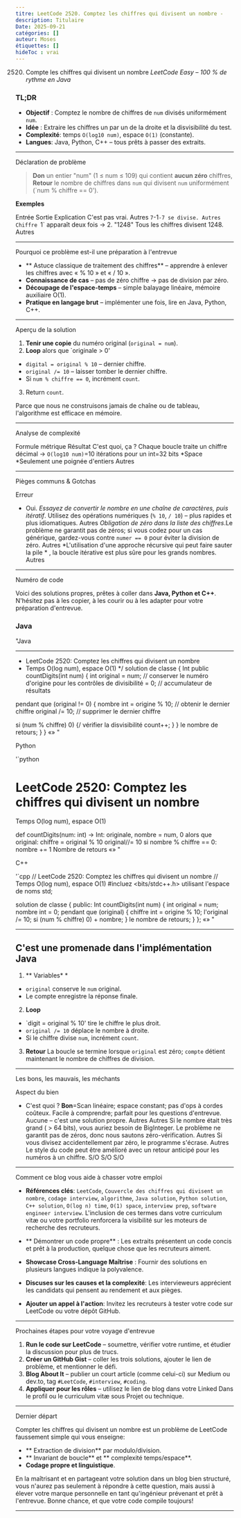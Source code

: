 ```yaml
---
titre: LeetCode 2520. Comptez les chiffres qui divisent un nombre -
description: Titulaire
Date: 2025-09-21
catégories: []
auteur: Moses
étiquettes: []
hideToc : vrai
---
```

2520. Compte les chiffres qui divisent un nombre
*LeetCode Easy – 100 % de rythme en Java*

### TL;DR
- **Objectif** : Comptez le nombre de chiffres de `num` divisés uniformément `num`.
- **Idée** : Extraire les chiffres un par un de la droite et la disvisibilité du test.
- **Complexité**: temps `O(log10 num)`, espace `O(1)` (constante).
- **Langues**: Java, Python, C++ – tous prêts à passer des extraits.

---

Déclaration de problème

> **Don** un entier "num" (1 ≤ num ≤ 109) qui contient **aucun zéro** chiffres,
> **Retour** le nombre de chiffres dans `num` qui divisent `num` uniformément (`num % chiffre == 0').

**Exemples**

Entrée Sortie Explication
C'est pas vrai.
Autres `7`-1`-7 se divise. Autres
Chiffre `1` apparaît deux fois → 2.
"1248" Tous les chiffres divisent 1248. Autres

---

Pourquoi ce problème est-il une préparation à l'entrevue

- ** Astuce classique de traitement des chiffres** – apprendre à enlever les chiffres avec « % 10 » et « / 10 ».
- **Connaissance de cas** – pas de zéro chiffre → pas de division par zéro.
- **Découpage de l'espace-temps** – simple balayage linéaire, mémoire auxiliaire O(1).
- **Pratique en langage brut** – implémenter une fois, lire en Java, Python, C++.

---

Aperçu de la solution

1. **Tenir une copie** du numéro original (`original = num`).
2. **Loop** alors que `originale > 0'
- `digital = original % 10` – dernier chiffre.
- `original /= 10` – laisser tomber le dernier chiffre.
- Si `num % chiffre == 0`, incrément `count`.
3. Return `count`.

Parce que nous ne construisons jamais de chaîne ou de tableau, l'algorithme est efficace en mémoire.

---

Analyse de complexité

Formule métrique Résultat
C'est quoi, ça ?
Chaque boucle traite un chiffre décimal → `O(log10 num)`=10 itérations pour un int=32 bits
*Space *Seulement une poignée d'entiers Autres

---

Pièges communs & Gotchas

Erreur
- Oui.
*Essayez de convertir le nombre en une chaîne de caractères, puis itératif*. Utilisez des opérations numériques (`% 10`, `/ 10`) – plus rapides et plus idiomatiques. Autres
*Obligation de zéro dans la liste des chiffres*.Le problème ne garantit pas de zéros; si vous codez pour un cas générique, gardez-vous contre `numer == 0` pour éviter la division de zéro. Autres
*L'utilisation d'une approche récursive qui peut faire sauter la pile * , la boucle itérative est plus sûre pour les grands nombres. Autres

---

Numéro de code

Voici des solutions propres, prêtes à coller dans **Java, Python et C++**. N'hésitez pas à les copier, à les courir ou à les adapter pour votre préparation d'entrevue.

### Java

"Java
***
* LeetCode 2520: Comptez les chiffres qui divisent un nombre
* Temps O(log num), espace O(1)
*/
solution de classe {
Int public countDigits(int num) {
int original = num; // conserver le numéro d'origine pour les contrôles de divisibilité
= 0; // accumulateur de résultats

pendant que (original != 0) {
nombre int = origine % 10; // obtenir le dernier chiffre
original /= 10; // supprimer le dernier chiffre

si (num % chiffre) 0) {/ vérifier la disvisibilité
count++;
}
}
le nombre de retours;
}
}
«» "

Python

'`python
# LeetCode 2520: Comptez les chiffres qui divisent un nombre
Temps O(log num), espace O(1)

def countDigits(num: int) -> Int:
originale, nombre = num, 0
alors que original:
chiffre = original % 10
original//= 10
si nombre % chiffre == 0:
nombre += 1
Nombre de retours
«» "

C++

'`cpp
// LeetCode 2520: Comptez les chiffres qui divisent un nombre
// Temps O(log num), espace O(1)
#incluez <bits/stdc++.h>
utilisant l'espace de noms std;

solution de classe {
public:
Int countDigits(int num) {
int original = num;
nombre int = 0;
pendant que (original) {
chiffre int = origine % 10;
l'original /= 10;
si (num % chiffre) 0) + nombre;
}
le nombre de retours;
}
};
«» "

---

## C'est une promenade dans l'implémentation Java

1. ** Variables* *
- `original` conserve le `num` original.
- Le compte enregistre la réponse finale.

2. **Loop**
- `digit = original % 10' tire le chiffre le plus droit.
- `original /= 10` déplace le nombre à droite.
- Si le chiffre divise `num`, incrément `count`.

3. **Retour**
La boucle se termine lorsque `original` est zéro; `compte` détient maintenant le nombre de chiffres de division.

---

Les bons, les mauvais, les méchants

Aspect du bien
- C'est quoi ?
**Bon**=Scan linéaire; espace constant; pas d'ops à cordes coûteux. Facile à comprendre; parfait pour les questions d'entrevue. Aucune – c'est une solution propre. Autres
Autres Si le nombre était très grand ( > 64 bits), vous auriez besoin de BigInteger. Le problème ne garantit pas de zéros, donc nous sautons zéro-vérification. Autres Si vous divisez accidentellement par zéro, le programme s'écrase. Autres
Le style du code peut être amélioré avec un retour anticipé pour les numéros à un chiffre. S/O S/O S/O

---

Comment ce blog vous aide à chasser votre emploi

- **Références clés**:
`LeetCode`, `Couvercle des chiffres qui divisent un nombre`, `codage interview`, `algorithme`, `Java solution`, `Python solution`, `C++ solution`, `O(log n) time`, `O(1) space`, `interview prep`, `software engineer interview`.
L'inclusion de ces termes dans votre curriculum vitæ ou votre portfolio renforcera la visibilité sur les moteurs de recherche des recruteurs.

- ** Démontrer un code propre** :
Les extraits présentent un code concis et prêt à la production, quelque chose que les recruteurs aiment.

- **Showcase Cross-Language Maîtrise** :
Fournir des solutions en plusieurs langues indique la polyvalence.

- **Discuses sur les causes et la complexité**:
Les intervieweurs apprécient les candidats qui pensent au rendement et aux pièges.

- **Ajouter un appel à l'action**:
Invitez les recruteurs à tester votre code sur LeetCode ou votre dépôt GitHub.

---

Prochaines étapes pour votre voyage d'entrevue

1. **Run le code sur LeetCode** – soumettre, vérifier votre runtime, et étudier la discussion pour plus de trucs.
2. **Créer un GitHub Gist** – coller les trois solutions, ajouter le lien de problème, et mentionner le défi.
3. **Blog About It** – publier un court article (comme celui-ci) sur Medium ou dev.to, tag `#LeetCode`, `#interview`, `#coding`.
4. **Appliquer pour les rôles** – utilisez le lien de blog dans votre Linked Dans le profil ou le curriculum vitæ sous Projet ou technique.

---

Dernier départ

Compter les chiffres qui divisent un nombre est un problème de LeetCode faussement simple qui vous enseigne:
- ** Extraction de division** par modulo/division.
- ** Invariant de boucle** et ** complexité temps/espace**.
- **Codage propre et linguistique**.

En la maîtrisant et en partageant votre solution dans un blog bien structuré, vous n'aurez pas seulement à répondre à cette question, mais aussi à élever votre marque personnelle en tant qu'ingénieur prévenant et prêt à l'entrevue. Bonne chance, et que votre code compile toujours!

---